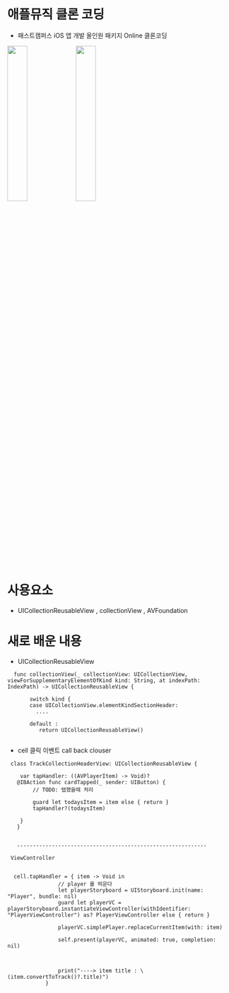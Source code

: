 # 애플뮤직 클론 코딩 
- 패스트캠퍼스 iOS 앱 개발 올인원 패키지 Online 클론코딩  

<img src="https://user-images.githubusercontent.com/26668309/146719605-d90cf871-14a5-462a-9719-31ae6a70901d.png" width = 30%> <img src="https://user-images.githubusercontent.com/26668309/146721716-fe608f3c-879c-4716-8511-2c7542a28f90.png" width = 30%> 


# 사용요소 

- UICollectionReusableView , collectionView , AVFoundation 



# 새로 배운 내용 

 -  UICollectionReusableView  
 
 ```
   func collectionView(_ collectionView: UICollectionView, viewForSupplementaryElementOfKind kind: String, at indexPath: IndexPath) -> UICollectionReusableView {
        
        switch kind {
        case UICollectionView.elementKindSectionHeader:
          .... 
          
        default :
           return UICollectionReusableView() 
           
 
 ```
 

 -  cell 클릭 이벤트 call back clouser 

``` 
 class TrackCollectionHeaderView: UICollectionReusableView {

    var tapHandler: ((AVPlayerItem) -> Void)?
   @IBAction func cardTapped(_ sender: UIButton) {
        // TODO: 탭했을때 처리
        
        guard let todaysItem = item else { return }
        tapHandler?(todaysItem)
        
    }
   }
   
   
   ------------------------------------------------------------
   
 ViewController 
   
   
  cell.tapHandler = { item -> Void in
                // player 를 띄운다
                let playerStoryboard = UIStoryboard.init(name: "Player", bundle: nil)
                guard let playerVC = playerStoryboard.instantiateViewController(withIdentifier: "PlayerViewController") as? PlayerViewController else { return }
                
                playerVC.simplePlayer.replaceCurrentItem(with: item)
                
                self.present(playerVC, animated: true, completion: nil)
                
                
                
                print("----> item title : \(item.convertToTrack()?.title)")
            }

``` 
